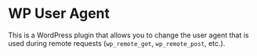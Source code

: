# WP User Agent

This is a WordPress plugin that allows you to change the user agent that is used during remote requests (`wp_remote_get`, `wp_remote_post`, etc.).
